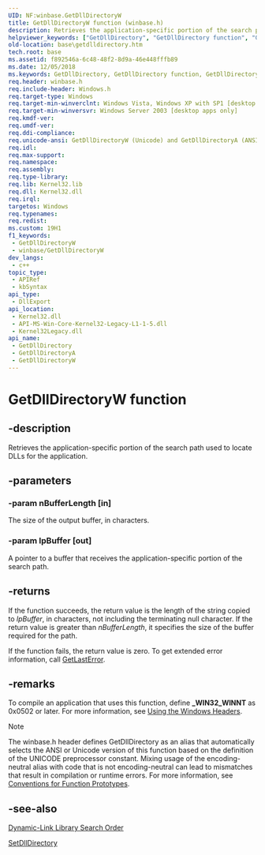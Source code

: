```yaml
---
UID: NF:winbase.GetDllDirectoryW
title: GetDllDirectoryW function (winbase.h)
description: Retrieves the application-specific portion of the search path used to locate DLLs for the application. (Unicode)
helpviewer_keywords: ["GetDllDirectory", "GetDllDirectory function", "GetDllDirectoryW", "base.getdlldirectory", "winbase/GetDllDirectory", "winbase/GetDllDirectoryW"]
old-location: base\getdlldirectory.htm
tech.root: base
ms.assetid: f892546a-6c48-48f2-8d9a-46e448fffb89
ms.date: 12/05/2018
ms.keywords: GetDllDirectory, GetDllDirectory function, GetDllDirectoryA, GetDllDirectoryW, base.getdlldirectory, winbase/GetDllDirectory, winbase/GetDllDirectoryA, winbase/GetDllDirectoryW
req.header: winbase.h
req.include-header: Windows.h
req.target-type: Windows
req.target-min-winverclnt: Windows Vista, Windows XP with SP1 [desktop apps only]
req.target-min-winversvr: Windows Server 2003 [desktop apps only]
req.kmdf-ver: 
req.umdf-ver: 
req.ddi-compliance: 
req.unicode-ansi: GetDllDirectoryW (Unicode) and GetDllDirectoryA (ANSI)
req.idl: 
req.max-support: 
req.namespace: 
req.assembly: 
req.type-library: 
req.lib: Kernel32.lib
req.dll: Kernel32.dll
req.irql: 
targetos: Windows
req.typenames: 
req.redist: 
ms.custom: 19H1
f1_keywords:
 - GetDllDirectoryW
 - winbase/GetDllDirectoryW
dev_langs:
 - c++
topic_type:
 - APIRef
 - kbSyntax
api_type:
 - DllExport
api_location:
 - Kernel32.dll
 - API-MS-Win-Core-Kernel32-Legacy-L1-1-5.dll
 - Kernel32Legacy.dll
api_name:
 - GetDllDirectory
 - GetDllDirectoryA
 - GetDllDirectoryW
---
```


# GetDllDirectoryW function


## -description

Retrieves the application-specific portion of the search path used to locate DLLs for the 
   application.

## -parameters

### -param nBufferLength [in]

The size of the output buffer, in characters.

### -param lpBuffer [out]

A pointer to a buffer that receives the application-specific portion of the search path.

## -returns

If the function succeeds, the return value is the length of the string copied to 
       <i>lpBuffer</i>, in characters, not including the terminating null character. If the return 
       value is greater than <i>nBufferLength</i>, it specifies the size of the buffer required for 
       the path.

If the function fails, the return value is zero. To get extended error information, call 
       <a href="/windows/desktop/api/errhandlingapi/nf-errhandlingapi-getlasterror">GetLastError</a>.

## -remarks

To compile an application that uses this function, define <b>_WIN32_WINNT</b> as 0x0502 
    or later. For more information, see 
    <a href="/windows/desktop/WinProg/using-the-windows-headers">Using the Windows Headers</a>.





> [!NOTE]
> The winbase.h header defines GetDllDirectory as an alias that automatically selects the ANSI or Unicode version of this function based on the definition of the UNICODE preprocessor constant. Mixing usage of the encoding-neutral alias with code that is not encoding-neutral can lead to mismatches that result in compilation or runtime errors. For more information, see [Conventions for Function Prototypes](/windows/win32/intl/conventions-for-function-prototypes).

## -see-also

<a href="/windows/desktop/Dlls/dynamic-link-library-search-order">Dynamic-Link Library Search Order</a>



<a href="/windows/desktop/api/winbase/nf-winbase-setdlldirectorya">SetDllDirectory</a>
